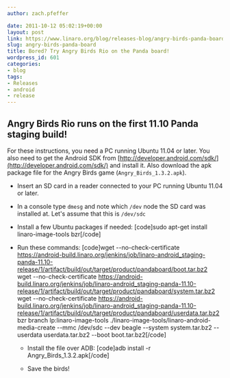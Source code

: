 ```yaml
---
author: zach.pfeffer

date: 2011-10-12 05:02:19+00:00
layout: post
link: https://www.linaro.org/blog/releases-blog/angry-birds-panda-board/
slug: angry-birds-panda-board
title: Bored? Try Angry Birds Rio on the Panda board!
wordpress_id: 601
categories:
- blog
tags:
- Releases
- android
- release
---
```


## Angry Birds Rio runs on the first 11.10 Panda staging build!




For these instructions, you need a PC running Ubuntu 11.04 or later. You also need to get the Android SDK from [http://developer.android.com/sdk/](http://developer.android.com/sdk/) and install it. Also download the apk package file for the Angry Birds game (`Angry_Birds_1.3.2.apk`).






  * Insert an SD card in a reader connected to your PC running Ubuntu 11.04 or later.


  * In a console type `dmesg` and note which `/dev` node the SD card was installed at. Let's assume that this is `/dev/sdc`


  * Install a few Ubuntu packages if needed:
[code]sudo apt-get install linaro-image-tools bzr[/code]


  * Run these commands:
[code]wget --no-check-certificate https://android-build.linaro.org/jenkins/job/linaro-android_staging-panda-11.10-release/1/artifact/build/out/target/product/pandaboard/boot.tar.bz2
wget --no-check-certificate https://android-build.linaro.org/jenkins/job/linaro-android_staging-panda-11.10-release/1/artifact/build/out/target/product/pandaboard/system.tar.bz2
wget --no-check-certificate https://android-build.linaro.org/jenkins/job/linaro-android_staging-panda-11.10-release/1/artifact/build/out/target/product/pandaboard/userdata.tar.bz2
bzr branch lp:linaro-image-tools
./linaro-image-tools/linaro-android-media-create --mmc /dev/sdc --dev beagle --system system.tar.bz2 --userdata  userdata.tar.bz2 --boot boot.tar.bz2[/code]


    * Install the file over ADB:
[code]adb install -r Angry_Birds_1.3.2.apk[/code]




    * Save the birds!
